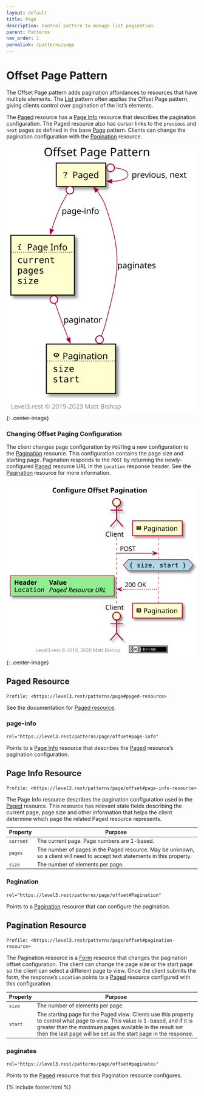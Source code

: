 ```yaml
---
layout: default
title: Page
description: Control pattern to manage list pagination.
parent: Patterns
nav_order: 1
permalink: /patterns/page
---
```

# Offset Page Pattern

The Offset Page pattern adds pagination affordances to resources that have multiple elements. The [List](../list.md) pattern often applies the Offset Page pattern, giving clients control over pagination of the list’s elements.

The [Paged](#paged-resource) resource has a [Page Info](#page-info-resource) resource that describes the pagination configuration. The Paged resource also has cursor links to the `previous` and `next` pages as defined in the base [Page](../page.md) pattern. Clients can change the pagination configuration with the [Pagination](#pagination-resource) resource.

![](offset/relations.svg){: .center-image}

### Changing Offset Paging Configuration

The client changes page configuration by `POST`ing a new configuration to the [Pagination](#pagination-resource) resource. This configuration contains the page size and starting page. Pagination responds to the `POST` by returning the newly-configured [Paged](#paged-resource) resource URL in the `Location` response header. See the [Pagination](#pagination-resource) resource for more information.

![](offset/interactions.svg){: .center-image}

## Paged Resource

```
Profile: <https://level3.rest/patterns/page#paged-resource>
```

See the documentation for [Paged resource](../page.md).

### page-info

```
rel="https://level3.rest/patterns/page/offset#page-info"
```

Points to a [Page Info](#page-info-resource) resource that describes the [Paged](#paged-resource) resource’s pagination configuration.

## Page Info Resource

```
Profile: <https://level3.rest/patterns/page/offset#page-info-resource>
```

The Page Info resource describes the pagination configuration used in the [Paged](#paged-resource) resource. This resource has relevant state fields describing the current page, page size and other information that helps the client determine which page the related Paged resource represents.

| Property  | Purpose                                                      |
| --------- | ------------------------------------------------------------ |
| `current` | The current page. Page numbers are 1-based.                  |
| `pages`   | The number of pages in the Paged resource. May be unknown, so a client will need to accept text statements in this property. |
| `size`    | The number of elements per page.                             |

### Pagination

```
rel="https://level3.rest/patterns/page/offset#Pagination"
```

Points to a [Pagination](#pagination-resource) resource that can configure the pagination.

## Pagination Resource

```
Profile: <https://level3.rest/patterns/page/offset#pagination-resource>
```

The Pagination resource is a [Form](../../profiles/form.md) resource that changes the pagination offset configuration. The client can change the page size or the start page so the client can select a different page to view. Once the client submits the form, the response’s `Location` points to a [Paged](#paged-resource) resource configured with this configuration.

| Property | Purpose                                                      |
| -------- | ------------------------------------------------------------ |
| `size`   | The number of elements per page.                             |
| `start`  | The starting page for the Paged view. Clients use this property to control what page to view. This value is 1-based, and if it is greater than the maximum pages available in the result set then the last page will be set as the start page in the response. |

### paginates

```
rel="https://level3.rest/patterns/page/offset#paginates"
```

Points to the [Paged](#paged-resource) resource that this Pagination resource configures.

{% include footer.html %}
